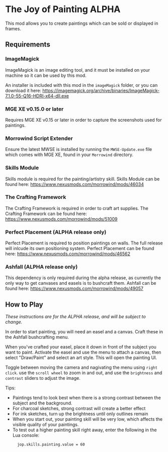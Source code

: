 # The Joy of Painting ALPHA
This mod allows you to create paintings which can be sold or displayed in frames.

## Requirements ##

### ImageMagick
ImageMagick is an image editing tool, and it must be installed on your machine so it can be used by this mod.

An installer is included with this mod in the `imageMagick` folder, or you can download it here: https://imagemagick.org/archive/binaries/ImageMagick-7.1.0-55-Q16-HDRI-x64-dll.exe

### MGE XE v0.15.0 or later
Requires MGE XE v0.15 or later in order to capture the screenshots used for paintings.

### Morrowind Script Extender
Ensure the latest MWSE is installed by running the `MWSE-Update.exe` file which comes with MGE XE, found in your `Morrowind` directory.

### Skills Module
Skills module is required for the painting/artistry skill.
Skills Module can be found here: https://www.nexusmods.com/morrowind/mods/46034

### The Crafting Framework
The Crafting Framework is required in order to craft art supplies.
The Crafting Framework can be found here: https://www.nexusmods.com/morrowind/mods/51009

### Perfect Placement (ALPHA release only)
Perfect Placement is required to position paintings on walls. The full release will inlcude its own positioning system.
Perfect Placement can be found here: https://www.nexusmods.com/morrowind/mods/46562

### Ashfall (ALPHA release only)
This dependency is only required during the alpha release, as currently the only way to get canvases and easels is to bushcraft them.
Ashfall can be found here: https://www.nexusmods.com/morrowind/mods/49057


## How to Play

*These instructions are for the ALPHA release, and will be subject to change.*

In order to start painting, you will need an easel and a canvas. Craft these in the Ashfall bushcrafting menu.

When you've crafted your easel, place it down in front of the subject you want to paint. Activate the easel and use the menu to attach a canvas, then select "Draw/Paint" and select an art style. This will open the painting UI.

Toggle between moving the camera and nagivating the menu using `right click`. use the `scroll wheel` to zoom in and out, and use the `brightness` and `contrast` sliders to adjust the image.

Tips:
- Paintings tend to look best when there is a strong contrast between the subject and the background.
- For charcoal sketches, strong contrast will create a better effect
- For ink sketches, turn up the brightness until only outlines remain
- When you start out, your painting skill will be very low, which affects the visible quality of your paintings.
- To test out a higher painting skill right away, enter the following in the Lua console:
    ```
      jop.skills.painting.value = 60
    ```
